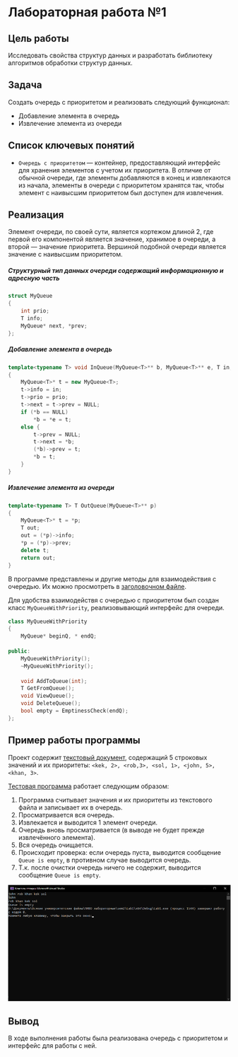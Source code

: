 # Лабораторная работа №1
## Цель работы

Исследовать свойства структур данных и разработать библиотеку алгоритмов обработки структур данных.

## Задача

Создать очередь с приоритетом и реализовать следующий функционал:

- Добавление элемента в очередь
- Извлечение элемента из очереди

## Список ключевых понятий

- `Очередь с приоритетом` — контейнер, предоставляющий интерфейс для хранения элементов с учетом их приоритета. В отличие от обычной очереди, где элементы добавляются в конец и извлекаются из начала, элементы в очереди с приоритетом хранятся так, чтобы элемент с наивысшим приоритетом был доступен для извлечения.

## Реализация

Элемент очереди, по своей сути, является кортежом длиной 2, где первой его компонентой является значение, хранимое в очереди, а второй — значение приоритета.
Вершиной подобной очереди является значение с наивысшим приоритетом.

##### Структурный тип данных очереди содержащий информационную и адресную часть
```c++
struct MyQueue
{
	int prio;
	T info;
	MyQueue* next, *prev;
};
```

##### Добавление элемента в очередь
```c++
template<typename T> void InQueue(MyQueue<T>** b, MyQueue<T>** e, T in, int prio)
{
	MyQueue<T>* t = new MyQueue<T>;
	t->info = in;
	t->prio = prio;
	t->next = t->prev = NULL;
	if (*b == NULL)
		*b = *e = t;
	else {
		t->prev = NULL;
		t->next = *b;
		(*b)->prev = t;
		*b = t;
	}
}
```

##### Извлечение элемента из очереди
```c++
template<typename T> T OutQueue(MyQueue<T>** p)
{
	MyQueue<T>* t = *p;
	T out;
	out = (*p)->info;
	*p = (*p)->prev;
	delete t;
	return out;
}
```

В программе представлены и другие методы для взаимодействия с очередью. Их можно просмотреть в [заголовочном файле](MyQueue.h).

Для удобства взаимодействя с очередью с приоритетом был создан класс `MyQueueWithPriority`, реализовывающий интерфейс для очереди.
```c++
class MyQueueWithPriority
{
	MyQueue* beginQ, * endQ;

public:
	MyQueueWithPriority();
	~MyQueueWithPriority();

	void AddToQueue(int);
	T GetFromQueue();
	void ViewQueue();
	void DeleteQueue();
	bool empty = EmptinessCheck(endQ);
};
```

## Пример работы программы

Проект содержит [текстовый документ](tasks/example.txt), содержащий 5 строковых значений и их приоритеты: `<kek, 2>, <rob,3>, <sol, 1>, <john, 5>,<khan, 3>`. 

[Тестовая программа](Lab1.cpp) работает следующим образом:

1. Программа считывает значения и их приоритеты из текстового файла и записывает их в очередь.
2. Просматривается вся очередь.
3. Извлекается и выводится 1 элемент очереди.
4. Очередь вновь просматривается (в выводе не будет прежде извлечённого элемента).
5. Вся очередь очищается.
6. Происходит проверка: если очередь пуста, выводится сообщение `Queue is empty`, в противном случае выводится очередь.
7. Т.к. после очистки очередь ничего не содержит, выводится сообщение `Queue is empty`.

![image](images/result.png)

## Вывод

В ходе выполнения работы была реализована очередь с приоритетом и интерфейс для работы с ней.